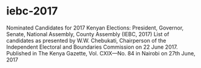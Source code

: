 # iebc-2017
Nominated Candidates for 2017 Kenyan Elections: President, Governor, Senate, National Assembly, County Assembly (IEBC,  2017)
List of candidates as presented by W.W. Chebukati, Chairperson of the Independent Electoral and Boundaries Commission on 22 June 2017.
Published in The Kenya Gazette, Vol. CXIX—No. 84 in Nairobi on 27th June, 2017
